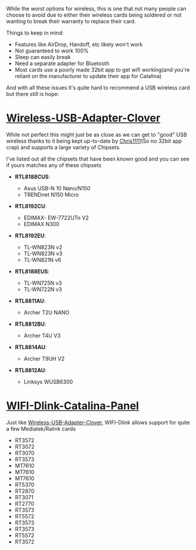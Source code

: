 While the worst options for wireless, this is one that not many people can choose to avoid due to either their wireless cards being soldered or not wanting to break their warranty to replace their card. 


Things to keep in mind:

* Features like AirDrop, Handoff, etc likely won't work
* Not guaranteed to work 100%
* Sleep can easily break
* Need a separate adapter for Bluetooth
* Most cards use a poorly made 32bit app to get wifi working(and you're reliant on the manufacturer to update their app for Catalina)


And with all these issues it's quite hard to recommend a USB wireless card but there still is hope:

# [Wireless-USB-Adapter-Clover](https://github.com/chris1111/Wireless-USB-Adapter-Clover)

While not perfect this might just be as close as we can get to "good" USB wireless thanks to it being kept up-to-date by [Chris1111](https://github.com/chris1111)(So no 32bit app crap) and supports a large variety of Chipsets. 


I've listed out all the chipsets that have been known good and you can see if yours matches any of these chipsets


* **RTL8188CUS**:

   * Asus USB-N 10 Nano/N150
   * TRENDnet N150 Micro

* **RTL8192CU**:

   * EDIMAX- EW-7722UTn V2
   * EDIMAX N300

* **RTL8192EU**:

   * TL-WN823N v2
   * TL-WN823N v3
   * TL-WN821N v6


* **RTL8188EUS**:

   * TL-WN725N v3
   * TL-WN722N v3

* **RTL8811AU**:

   * Archer T2U NANO

* **RTL8812BU**:

   * Archer T4U V3

* **RTL8814AU**:

   * Archer T9UH V2

* **RTL8812AU**:

   * Linksys WUSB6300
   
 # [WIFI-Dlink-Catalina-Panel](https://github.com/chris1111/WIFI-Dlink-Catalina-Panel)
 
Just like [Wireless-USB-Adapter-Clover](https://github.com/chris1111/Wireless-USB-Adapter-Clover), WIFI-Dlink allows support for quite a few Mediatek/Ralink cards

* RT3572
* RT3072
* RT3070
* RT3573
* MT7610
* MT7610
* MT7610
* RT5370
* RT2870
* RT3071
* RT2770
* RT3573
* RT5572
* RT3573
* RT3573
* RT5572
* RT3572

